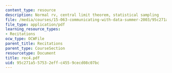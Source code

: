 ```yaml
---
content_type: resource
description: Normal rv, central limit theorem, statistical sampling
file: /media/courses/15-063-communicating-with-data-summer-2003/95c271a557532effc4559cecd08c07bc_rec4.pdf
file_type: application/pdf
learning_resource_types:
- Recitations
ocw_type: OCWFile
parent_title: Recitations
parent_type: CourseSection
resourcetype: Document
title: rec4.pdf
uid: 95c271a5-5753-2eff-c455-9cecd08c07bc
---
```

